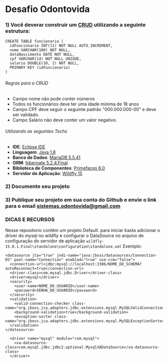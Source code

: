 # Desafio Odontovida

### 1) Você deverar construir um [CRUD](https://en.wikipedia.org/wiki/Create,_read,_update_and_delete) utilizando a seguinte estrutura:
  ```
  CREATE TABLE funcionario (
    idFuncionario INT(11) NOT NULL AUTO_INCREMENT,
    nome VARCHAR(100) NOT NULL,
    dataNascimento DATE NOT NULL,
    cpf VARCHAR(14) NOT NULL UNIQUE,
    salario DOUBLE(10, 2) NOT NULL,
    PRIMARY KEY (idFuncionario)
  )
  ```
  ###### Regras para o CRUD
  - Campo nome não pode conter números
  - Todos os funcionários deve ter uma idade mínima de 18 anos
  - Campo CPF deve seguir o seguinte padrão "000.000.000-00" e deve ser validado.
  - Campo Salário não deve conter um valor negativo.
  
  ###### Utilizando as seguintes Techs
  - **IDE**: [Eclipse IDE](https://www.eclipse.org/downloads/packages/release/2020-06/r/eclipse-ide-enterprise-java-developers)
  - **Linguagem**: [Java 1.8](https://www.oracle.com/java/technologies/java-se-glance.html)
  - **Banco de Dados**: [MariaDB 5.5.41](https://mariadb.org/)
  - **ORM**: [hibernate 5.2.4.Final](https://hibernate.org/orm/)
  - **Biblioteca de Componentes**: [Primefaces 6.0](https://www.primefaces.org/showcase/)
  - **Servidor de Aplicação**: [Wildfly 15](https://www.wildfly.org/)

### 2) Documente seu projeto 

### 3) Publique seu projeto em sua conta do Github e envie o link para o email sistemas.odontovida@gmail.com

### DICAS E RECURSOS

Nesse repositorio contêm um projeto Default. 
para iniciar basta adicionar o driver do mysql no wildfly e configurar o DataSource no arquivo de configuração do servidor de aplicação ```wildfly-15.0.1.Final\standalone\configuration\standalone.xml```
Exemplo:
```
<datasource jta="true" jndi-name="java:jboss/datasources/Connection-DS" pool-name="Connection" enabled="true" use-ccm="false">
  <connection-url>jdbc:mysql://localhost:3306/NOME_DO_SCHEMA?autoReconnect=true</connection-url>
  <driver-class>com.mysql.jdbc.Driver</driver-class>
  <driver>mysql</driver>
  <security>
    <user-name>NOME_DO_USUARIO</user-name>
    <password>SENHA_DO_USUARIO</password>
  </security>
  <validation>
    <valid-connection-checker class-name="org.jboss.jca.adapters.jdbc.extensions.mysql.MySQLValidConnectionChecker"/>
    <background-validation>true</background-validation>
    <exception-sorter class-name="org.jboss.jca.adapters.jdbc.extensions.mysql.MySQLExceptionSorter"/>
  </validation>
</datasource>
```

```
  <driver name="mysql" module="com.mysql">
    <xa-datasource-class>com.mysql.jdbc.jdbc2.optional.MysqlXADataSource</xa-datasource-class>
  </driver>
```
